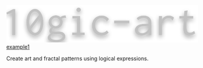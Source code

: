 ![logo](https://raw.githubusercontent.com/mxm07/logic-art/master/logo.png)
[example1](https://raw.githubusercontent.com/mxm07/logic-art/master/example.png)

Create art and fractal patterns using logical expressions.
